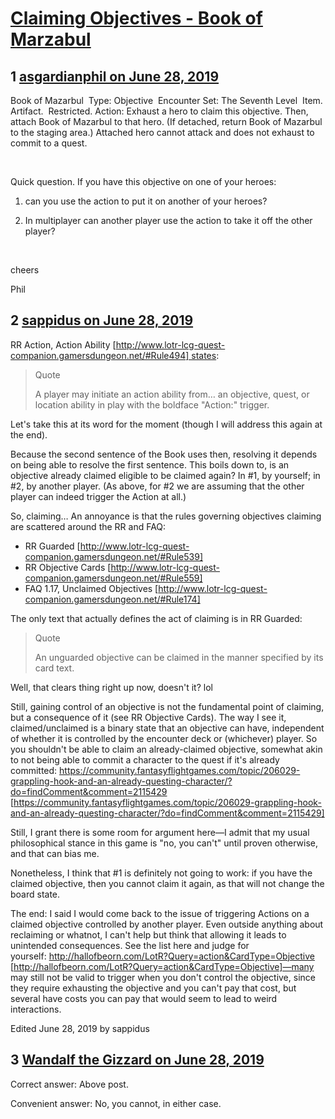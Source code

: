 # [Claiming Objectives - Book of Marzabul](https://community.fantasyflightgames.com/topic/296876-claiming-objectives-book-of-marzabul/)

## 1 [asgardianphil on June 28, 2019](https://community.fantasyflightgames.com/topic/296876-claiming-objectives-book-of-marzabul/?do=findComment&comment=3730217)

Book of Mazarbul 
Type: Objective 
Encounter Set: The Seventh Level 
Item. Artifact. 
Restricted.
Action: Exhaust a hero to claim this objective. Then, attach Book of Mazarbul to that hero. (If detached, return Book of Mazarbul to the staging area.)
Attached hero cannot attack and does not exhaust to commit to a quest. 

 

Quick question. If you have this objective on one of your heroes:

1. can you use the action to put it on another of your heroes? 

2. In multiplayer can another player use the action to take it off the other player?

 

cheers 

Phil

## 2 [sappidus on June 28, 2019](https://community.fantasyflightgames.com/topic/296876-claiming-objectives-book-of-marzabul/?do=findComment&comment=3730324)

RR Action, Action Ability [http://www.lotr-lcg-quest-companion.gamersdungeon.net/#Rule494] states:

> Quote
> 
> A player may initiate an action ability from… an objective, quest, or location ability in play with the boldface "Action:" trigger.

Let's take this at its word for the moment (though I will address this again at the end).

Because the second sentence of the Book uses then, resolving it depends on being able to resolve the first sentence. This boils down to, is an objective already claimed eligible to be claimed again? In #1, by yourself; in #2, by another player. (As above, for #2 we are assuming that the other player can indeed trigger the Action at all.)

So, claiming… An annoyance is that the rules governing objectives claiming are scattered around the RR and FAQ:

 * RR Guarded [http://www.lotr-lcg-quest-companion.gamersdungeon.net/#Rule539]
 * RR Objective Cards [http://www.lotr-lcg-quest-companion.gamersdungeon.net/#Rule559]
 * FAQ 1.17, Unclaimed Objectives [http://www.lotr-lcg-quest-companion.gamersdungeon.net/#Rule174]

The only text that actually defines the act of claiming is in RR Guarded:

> Quote
> 
> An unguarded objective can be claimed in the manner specified by its card text.

Well, that clears thing right up now, doesn't it? lol

Still, gaining control of an objective is not the fundamental point of claiming, but a consequence of it (see RR Objective Cards). The way I see it, claimed/unclaimed is a binary state that an objective can have, independent of whether it is controlled by the encounter deck or (whichever) player. So you shouldn't be able to claim an already-claimed objective, somewhat akin to not being able to commit a character to the quest if it's already committed: https://community.fantasyflightgames.com/topic/206029-grappling-hook-and-an-already-questing-character/?do=findComment&comment=2115429 [https://community.fantasyflightgames.com/topic/206029-grappling-hook-and-an-already-questing-character/?do=findComment&comment=2115429]

Still, I grant there is some room for argument here—I admit that my usual philosophical stance in this game is "no, you can't" until proven otherwise, and that can bias me.

Nonetheless, I think that #1 is definitely not going to work: if you have the claimed objective, then you cannot claim it again, as that will not change the board state.

The end: I said I would come back to the issue of triggering Actions on a claimed objective controlled by another player. Even outside anything about reclaiming or whatnot, I can't help but think that allowing it leads to unintended consequences. See the list here and judge for yourself: http://hallofbeorn.com/LotR?Query=action&CardType=Objective [http://hallofbeorn.com/LotR?Query=action&CardType=Objective]—many may still not be valid to trigger when you don't control the objective, since they require exhausting the objective and you can't pay that cost, but several have costs you can pay that would seem to lead to weird interactions.

Edited June 28, 2019 by sappidus

## 3 [Wandalf the Gizzard on June 28, 2019](https://community.fantasyflightgames.com/topic/296876-claiming-objectives-book-of-marzabul/?do=findComment&comment=3730369)

Correct answer: Above post.

Convenient answer: No, you cannot, in either case.

